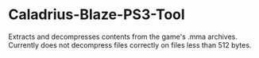 # Caladrius-Blaze-PS3-Tool
Extracts and decompresses contents from the game's .mma archives. Currently does not decompress files correctly on files less than 512 bytes.
